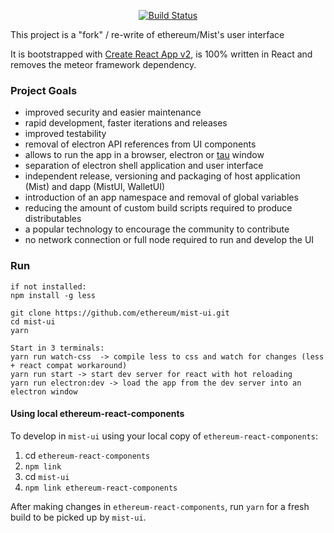 <p align="center">
  <a href="https://circleci.com/gh/ethereum/mist-ui"><img src="https://img.shields.io/circleci/project/github/ethereum/mist-ui/master.svg" alt="Build Status"></a>
</p>

This project is a "fork" / re-write of ethereum/Mist's user interface

It is bootstrapped with [Create React App v2](https://github.com/facebookincubator/create-react-app), is 100% written in React and removes the meteor framework dependency.

### Project Goals

- improved security and easier maintenance
- rapid development, faster iterations and releases
- improved testability
- removal of electron API references from UI components
- allows to run the app in a browser, electron or [tau](https://github.com/PhilippLgh/tau) window
- separation of electron shell application and user interface
- independent release, versioning and packaging of host application (Mist) and dapp (MistUI, WalletUI)
- introduction of an app namespace and removal of global variables
- reducing the amount of custom build scripts required to produce distributables
- a popular technology to encourage the community to contribute
- no network connection or full node required to run and develop the UI

### Run

```
if not installed:
npm install -g less

git clone https://github.com/ethereum/mist-ui.git
cd mist-ui
yarn

Start in 3 terminals:
yarn run watch-css  -> compile less to css and watch for changes (less + react compat workaround)
yarn run start -> start dev server for react with hot reloading
yarn run electron:dev -> load the app from the dev server into an electron window
```

#### Using local ethereum-react-components

To develop in `mist-ui` using your local copy of `ethereum-react-components`:

1. cd `ethereum-react-components`
1. `npm link`
1. cd `mist-ui`
1. `npm link ethereum-react-components`

After making changes in `ethereum-react-components`, run `yarn` for a fresh build to be picked up by `mist-ui`.
